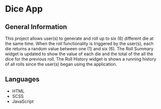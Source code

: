 # Dice App

## General Information

This project allows user(s) to generate and roll up to six (6) different die at the same time. When the roll functionality is triggered by the user(s), each die returns a random value between one (1) and six (6). The Roll Summary widget is updated to show the value of each die and the total of the all the dice for the previous roll. The Roll History widget is shows a running history of all rolls since the user(s) began using the application.

## Languages

- HTML
- SCSS
- JavaScript
